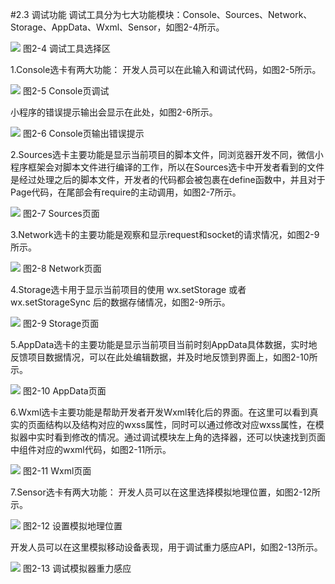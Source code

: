 #2.3 调试功能
调试工具分为七大功能模块：Console、Sources、Network、Storage、AppData、Wxml、Sensor，如图2-4所示。

![](/assets/图2-5.png)
图2-4 调试工具选择区

1.Console选卡有两大功能：
 开发人员可以在此输入和调试代码，如图2-5所示。
 
 ![](/assets/图2-6.png)
 图2-5 Console页调试
 
 小程序的错误提示输出会显示在此处，如图2-6所示。 
 
 ![](/assets/图2-7.png)
 图2-6 Console页输出错误提示
 
2.Sources选卡主要功能是显示当前项目的脚本文件，同浏览器开发不同，微信小程序框架会对脚本文件进行编译的工作，所以在Sources选卡中开发者看到的文件是经过处理之后的脚本文件，开发者的代码都会被包裹在define函数中，并且对于Page代码，在尾部会有require的主动调用，如图2-7所示。

![](/assets/图2-8.png)
图2-7 Sources页面

3.Network选卡的主要功能是观察和显示request和socket的请求情况，如图2-9所示。

![](/assets/图2-9.png)
图2-8 Network页面

4.Storage选卡用于显示当前项目的使用 wx.setStorage 或者 wx.setStorageSync 后的数据存储情况，如图2-9所示。

![](/assets/图2-10.png)
图2-9 Storage页面

5.AppData选卡的主要功能是显示当前项目当前时刻AppData具体数据，实时地反馈项目数据情况，可以在此处编辑数据，并及时地反馈到界面上，如图2-10所示。

![](/assets/图2-11.png)
图2-10 AppData页面

6.Wxml选卡主要功能是帮助开发者开发Wxml转化后的界面。在这里可以看到真实的页面结构以及结构对应的wxss属性，同时可以通过修改对应wxss属性，在模拟器中实时看到修改的情况。通过调试模块左上角的选择器，还可以快速找到页面中组件对应的wxml代码，如图2-11所示。

![](/assets/图2-12.png)
图2-11 Wxml页面

7.Sensor选卡有两大功能：
开发人员可以在这里选择模拟地理位置，如图2-12所示。

![](/assets/图2-13.png)
图2-12 设置模拟地理位置

开发人员可以在这里模拟移动设备表现，用于调试重力感应API，如图2-13所示。

![](/assets/图2-14.png)
图2-13 调试模拟器重力感应
